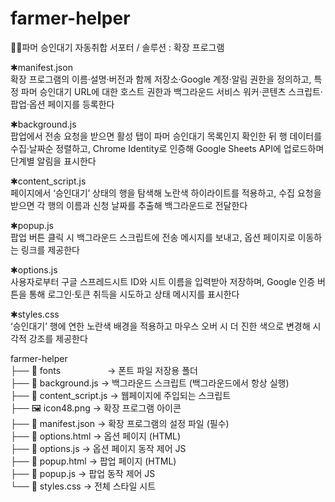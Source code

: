 # farmer-helper
👩‍🌾파머 승인대기 자동취합 서포터 / 솔루션 : 확장 프로그램

✱manifest.json<br>
확장 프로그램의 이름·설명·버전과 함께 저장소·Google 계정·알림 권한을 정의하고, 특정 파머 승인대기 URL에 대한 호스트 권한과 백그라운드 서비스 워커·콘텐츠 스크립트·팝업·옵션 페이지를 등록한다<br>

✱background.js<br>
팝업에서 전송 요청을 받으면 활성 탭이 파머 승인대기 목록인지 확인한 뒤 행 데이터를 수집·날짜순 정렬하고, Chrome Identity로 인증해 Google Sheets API에 업로드하며 단계별 알림을 표시한다<br>

✱content_script.js<br>
페이지에서 ‘승인대기’ 상태의 행을 탐색해 노란색 하이라이트를 적용하고, 수집 요청을 받으면 각 행의 이름과 신청 날짜를 추출해 백그라운드로 전달한다<br>

✱popup.js<br>
팝업 버튼 클릭 시 백그라운드 스크립트에 전송 메시지를 보내고, 옵션 페이지로 이동하는 링크를 제공한다<br>

✱options.js<br>
사용자로부터 구글 스프레드시트 ID와 시트 이름을 입력받아 저장하며, Google 인증 버튼을 통해 로그인·토큰 취득을 시도하고 상태 메시지를 표시한다<br>

✱styles.css<br>
‘승인대기’ 행에 연한 노란색 배경을 적용하고 마우스 오버 시 더 진한 색으로 변경해 시각적 강조를 제공한다<br>

farmer-helper<br>
├── 📁 fonts&nbsp;&nbsp;&nbsp;&nbsp;&nbsp;&nbsp;&nbsp;&nbsp;&nbsp;&nbsp;&nbsp;&nbsp;&nbsp;&nbsp;&nbsp;&nbsp;&nbsp;&nbsp;&nbsp;→ 폰트 파일 저장용 폴더<br>
├── 📄 background.js        → 백그라운드 스크립트 (백그라운드에서 항상 실행)<br>
├── 📄 content_script.js    → 웹페이지에 주입되는 스크립트<br>
├── 🖼 icon48.png           → 확장 프로그램 아이콘<br>
├── 📄 manifest.json        → 확장 프로그램의 설정 파일 (필수)<br>
├── 📄 options.html         → 옵션 페이지 (HTML)<br>
├── 📄 options.js           → 옵션 페이지 동작 제어 JS<br>
├── 📄 popup.html           → 팝업 페이지 (HTML)<br>
├── 📄 popup.js             → 팝업 동작 제어 JS<br>
└── 📄 styles.css           → 전체 스타일 시트<br>

